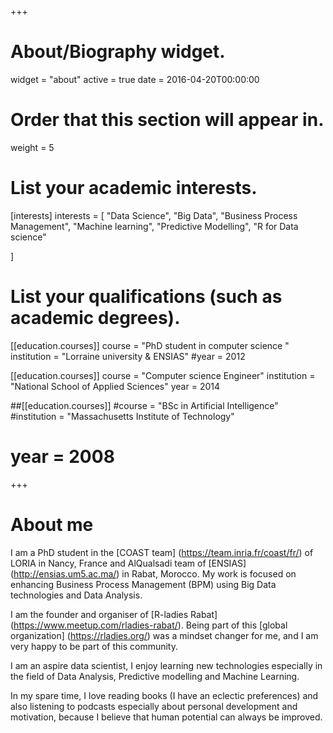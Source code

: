 +++
# About/Biography widget.
widget = "about"
active = true
date = 2016-04-20T00:00:00

# Order that this section will appear in.
weight = 5

# List your academic interests.
[interests]
  interests = [
    "Data Science", 
    "Big Data", 
    "Business Process Management",
    "Machine learning", 
    "Predictive Modelling", 
    "R for Data science"
    
  ]

# List your qualifications (such as academic degrees).
[[education.courses]]
  course = "PhD student in computer science "
  institution = "Lorraine university & ENSIAS"
  #year = 2012

[[education.courses]]
  course = "Computer science Engineer"
  institution = "National School of Applied Sciences"
  year = 2014

##[[education.courses]]
  #course = "BSc in Artificial Intelligence"
  #institution = "Massachusetts Institute of Technology"
 # year = 2008
 
+++

# About me

I am a PhD student in the [COAST team] (https://team.inria.fr/coast/fr/) of LORIA in Nancy, France and AlQualsadi team of [ENSIAS] (http://ensias.um5.ac.ma/) in Rabat, Morocco. My work is focused on enhancing Business Process Management (BPM) using Big Data technologies and Data Analysis.

I am the founder and organiser of [R-ladies Rabat] (https://www.meetup.com/rladies-rabat/). Being part of this [global organization] (https://rladies.org/) was a mindset changer for me, and I am very happy to be part of this community.

I am an aspire data scientist, I enjoy learning new technologies especially in the field of Data Analysis, Predictive modelling and Machine Learning.

In my spare time, I love reading books (I have an eclectic preferences) and also listening to podcasts especially about personal development and motivation, because I believe that human potential can always be improved.
